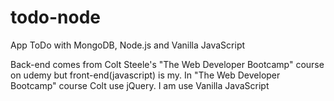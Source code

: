 # todo-node
App ToDo with MongoDB, Node.js and Vanilla JavaScript

Back-end comes from Colt Steele's "The Web Developer Bootcamp" course on udemy but front-end(javascript) is my. In "The Web Developer Bootcamp" course Colt use jQuery. I am use Vanilla JavaScript
